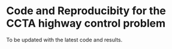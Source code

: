 # Code and Reproducibity for the CCTA highway control problem
To be updated with the latest code and results.